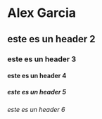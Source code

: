 # Alex Garcia 
## este es un header 2
### este es un header 3
#### este es un header 4
##### este es un header 5
###### este es un header 6
